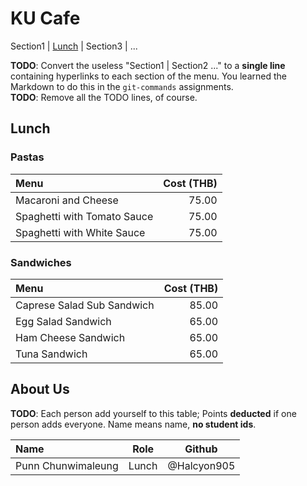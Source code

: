 # KU Cafe

Section1 | [Lunch](#lunch) | Section3 | ...

**TODO**: Convert the useless "Section1 | Section2 ..." to a **single line** containing hyperlinks to each section of the menu.
You learned the Markdown to do this in the `git-commands` assignments.    
**TODO**: Remove all the TODO lines, of course.

## Lunch

### Pastas

| Menu | Cost (THB) |
|:---|---:|
| Macaroni and Cheese | 75.00 |
| Spaghetti with Tomato Sauce | 75.00 |
| Spaghetti with White Sauce | 75.00 |

### Sandwiches

| Menu | Cost (THB) |
|:---|---:|
| Caprese Salad Sub Sandwich | 85.00 |
| Egg Salad Sandwich | 65.00 |
| Ham Cheese Sandwich | 65.00 |
| Tuna Sandwich | 65.00 |

## About Us

**TODO**: Each person add yourself to this table; Points **deducted** if one person adds everyone. Name means name, **no student ids**.

| Name      | Role      | Github          |
|:----------|-----------|-----------------|
| Punn Chunwimaleung | Lunch | @Halcyon905 |

